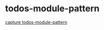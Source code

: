 # todos-module-pattern

[capture todos-module-pattern](https://github.com/FathiLakhdhar/todos-module-pattern/blob/master/img/capture.png)
